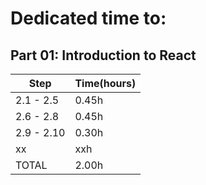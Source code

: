 # Dedicated time to:

## Part 01: Introduction to React

| Step  		  |  Time(hours) |
|  ---  		  |  ---    |
|   2.1 - 2.5     |   0.45h |
|   2.6 - 2.8     |   0.45h |
|   2.9 - 2.10    |   0.30h |
|   xx    		  |   xxh   |
| TOTAL			  |   2.00h |